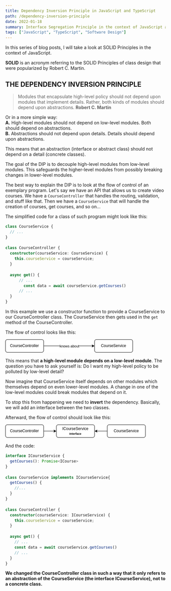 ```yaml
---
title: Dependency Inversion Principle in JavaScript and TypeScript
path: /dependency-inversion-principle
date: 2022-01-18
summary: Interface Segregation Principle in the context of JavaScript and TypeScript.
tags: ["JavaScript", "TypeScript", "Software Design"]
---
```


In this series of blog posts, I will take a look at SOLID Principles in the context of JavaScript.

**SOLID** is an acronym referring to the SOLID Principles of class design that were
popularized by Robert C. Martin.

## THE DEPENDENCY INVERSION PRINCIPLE

> Modules that encapsulate high-level policy should not depend upon modules
> that implement details. Rather, both kinds of modules should depend upon
> abstractions.
> **Robert C. Martin**

Or in a more simple way:  
**A.** High-level modules should not depend on low-level modules. Both should depend on abstractions.  
**B.** Abstractions should not depend upon details. Details should depend upon abstractions.  

This means that an abstraction (interface or abstract class) should not depend
on a detail (concrete classes).

The goal of the DIP is to decouple high-level modules from low-level modules.
This safeguards the higher-level modules from possibly breaking changes in
lower-level modules.

The best way to explain the DIP is to look at the flow of control of an exemplary
program. Let's say we have an API that allows us to create video courses. We have
a `CourseController` that handles the routing, validation, and stuff like that. 
Then we have a `CourseService` that will handle the creation of courses, get courses, and so on...

The simplified code for a class of such program might look like this:

```typescript
class CourseService {
  // ...
}

class CourseController {
  constructor(courseService: CourseService) {
    this.courseService = courseService;
  }

  async get() {
      // ...
        const data = await courseService.getCourses()
      // ...
  }
}
```

In this example we use a constructor function to provide a CourseService to our
CourseController class. The CourseService then gets used in the `get` method
of the CourseController.

The flow of control looks like this:

![diagram](./images/flow-of-control-1.jpg)

This means that **a high-level module depends on a low-level module**. The question
you have to ask yourself is: Do I want my high-level policy to be polluted by
low-level detail?

Now imagine that CourseService itself depends on other modules which themselves
depend on even lower-level modules. A change in one of the low-level modules could
break modules that depend on it.

To stop this from happening we need to **invert** the dependency. Basically, we will
add an interface between the two classes.

Afterward, the flow of control should look like this:

![diagram](blog/images/flow-of-control-2.jpg)

And the code:

```typescript
interface ICourseService {
  getCourses(): Promise<ICourse>
}

class CourseService implements ICourseService{
  getCourses() {
    //...
  }
}

class CourseController {
  constructor(courseService: ICourseService) {
    this.courseService = courseService;
  }

  async get() {
    // ...
    const data = await courseService.getCourses()
    // ...
  }
}
```

**We changed the CourseController class in such a way that it only refers to an abstraction of the
CourseService (the interface ICourseService), not to a concrete class.**
